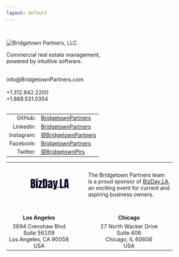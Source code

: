 ```yaml
---
layout: default
---
```

&nbsp;<br/>

<img src="/images/bridgetown_partners_logo.png" width="400" alt="Bridgetown Partners, LLC" title="Bridgetown Partners, LLC">

<p>
Commercial real estate management,<br/>
powered by intuitive software.<br/>
&nbsp;<br/>
</p>

<p>
info@BridgetownPartners.com<br/>
&nbsp;<br/>
+1.312.842.2200<br/>
+1.888.531.0354<br/>
&nbsp;<br/>
<center>
<table>
<tr><td align="right">
GitHub:</td><td align="left"><a href="https://github.com/bridgetownpartners">BridgetownPartners</a><br/></td></tr>
<tr><td align="right">
LinkedIn:</td><td align="left"><a href="https://www.linkedin.com/company/bridgetownpartners">BridgetownPartners</a><br/></td></tr>
<tr><td align="right">
Instagram:</td><td align="left"><a href="https://instagram.com/bridgetownpartners">@BridgetownPartners</a><br/></td></tr>
<tr><td align="right">
Facebook:</td><td align="left"><a href="https://facebook.com/BridgetownPartners">BridgetownPartners</a><br/></td></tr>
<tr><td align="right">
Twitter:</td><td align="left"><a href="https://twitter.com/BridgetownPtrs">@BridgetownPtrs</a><br/></td></tr>
</table>
</center>
</p>
<center>
<table>
<tr>
<td>
&nbsp;
</td>
</tr>
<tr>
<td align="right">
<a href="https://BizDay.LA"><img src="/images/BizDayLA.png" width="100" alt="BizDay.LA - An exciting event for current and aspiring business owners. Los Angeles, California, USA." title="BizDay.LA - An exciting event for current and aspiring business owners. Los Angeles, California, USA." ></a>
</td>
<td>
</td>
<td align="left" colspan="2">
The Bridgetown Partners team<br/>is a proud sponsor of <a href="https://BizDay.LA">BizDay.LA</a>,<br/>an exciting event for current and<br/>aspiring business owners.
</td>
</tr>
<tr>
<td>
&nbsp;<br/>
&nbsp;<br/>
</td>
</tr>
<tr><td align="center">
<b>Los Angeles</b></td>
<td>&nbsp;&nbsp;&nbsp;&nbsp;&nbsp;&nbsp;</td>
<td align="center">
<b>Chicago</b></td>
</tr>
<tr>
<td align="center">
3894 Crenshaw Blvd<br/>
Suite 56109<br/>
Los Angeles, CA 90056<br/>
USA</td>
<td>&nbsp;&nbsp;&nbsp;&nbsp;&nbsp;&nbsp;</td>
<td align="center">27 North Wacker Drive<br/>
Suite 406<br/>
Chicago, IL 60606<br/>
USA</td>
</tr>
</table>
</center>
&nbsp;<br/>
&nbsp;<br/>
&nbsp;<br/>
